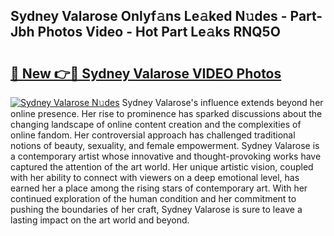 ## Sydney Valarose Onlyf𝚊ns Le𝚊ked N𝚞des - Part-Jbh Photos Video - Hot Part Le𝚊ks RNQ5O

# <h2><a href="http://ac27758.deff.icu/?id=Sydney+Valarose">🔗 New 👉🔴 Sydney Valarose VIDEO Photos</a></h2>

[![Sydney Valarose N𝚞des](https://i.imgur.com/rIISA9y.gif)](http://ac27758.deff.icu/?id=Sydney+Valarose)
Sydney Valarose's influence extends beyond her online presence. Her rise to prominence has sparked discussions about the changing landscape of online content creation and the complexities of online fandom. Her controversial approach has challenged traditional notions of beauty, sexuality, and female empowerment. Sydney Valarose is a contemporary artist whose innovative and thought-provoking works have captured the attention of the art world. Her unique artistic vision, coupled with her ability to connect with viewers on a deep emotional level, has earned her a place among the rising stars of contemporary art. With her continued exploration of the human condition and her commitment to pushing the boundaries of her craft, Sydney Valarose is sure to leave a lasting impact on the art world and beyond.

